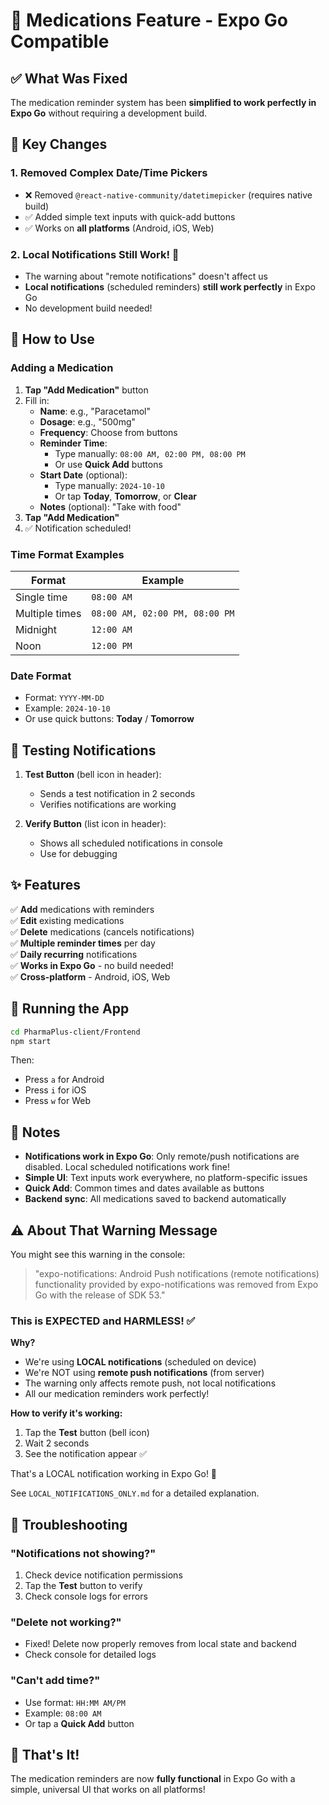 # 🔧 Medications Feature - Expo Go Compatible

## ✅ What Was Fixed

The medication reminder system has been **simplified to work perfectly in Expo Go** without requiring a development build.

## 🎯 Key Changes

### 1. **Removed Complex Date/Time Pickers**

- ❌ Removed `@react-native-community/datetimepicker` (requires native build)
- ✅ Added simple text inputs with quick-add buttons
- ✅ Works on **all platforms** (Android, iOS, Web)

### 2. **Local Notifications Still Work!** 🔔

- The warning about "remote notifications" doesn't affect us
- **Local notifications** (scheduled reminders) **still work perfectly** in Expo Go
- No development build needed!

## 📱 How to Use

### Adding a Medication

1. **Tap "Add Medication"** button
2. Fill in:
   - **Name**: e.g., "Paracetamol"
   - **Dosage**: e.g., "500mg"
   - **Frequency**: Choose from buttons
   - **Reminder Time**:
     - Type manually: `08:00 AM, 02:00 PM, 08:00 PM`
     - Or use **Quick Add** buttons
   - **Start Date** (optional):
     - Type manually: `2024-10-10`
     - Or tap **Today**, **Tomorrow**, or **Clear**
   - **Notes** (optional): "Take with food"
3. **Tap "Add Medication"**
4. ✅ Notification scheduled!

### Time Format Examples

| Format         | Example                        |
| -------------- | ------------------------------ |
| Single time    | `08:00 AM`                     |
| Multiple times | `08:00 AM, 02:00 PM, 08:00 PM` |
| Midnight       | `12:00 AM`                     |
| Noon           | `12:00 PM`                     |

### Date Format

- Format: `YYYY-MM-DD`
- Example: `2024-10-10`
- Or use quick buttons: **Today** / **Tomorrow**

## 🧪 Testing Notifications

1. **Test Button** (bell icon in header):

   - Sends a test notification in 2 seconds
   - Verifies notifications are working

2. **Verify Button** (list icon in header):
   - Shows all scheduled notifications in console
   - Use for debugging

## ✨ Features

✅ **Add** medications with reminders  
✅ **Edit** existing medications  
✅ **Delete** medications (cancels notifications)  
✅ **Multiple reminder times** per day  
✅ **Daily recurring** notifications  
✅ **Works in Expo Go** - no build needed!  
✅ **Cross-platform** - Android, iOS, Web

## 🚀 Running the App

```bash
cd PharmaPlus-client/Frontend
npm start
```

Then:

- Press `a` for Android
- Press `i` for iOS
- Press `w` for Web

## 📝 Notes

- **Notifications work in Expo Go**: Only remote/push notifications are disabled. Local scheduled notifications work fine!
- **Simple UI**: Text inputs work everywhere, no platform-specific issues
- **Quick Add**: Common times and dates available as buttons
- **Backend sync**: All medications saved to backend automatically

## ⚠️ About That Warning Message

You might see this warning in the console:

> "expo-notifications: Android Push notifications (remote notifications) functionality provided by expo-notifications was removed from Expo Go with the release of SDK 53."

### This is EXPECTED and HARMLESS! ✅

**Why?**

- We're using **LOCAL notifications** (scheduled on device)
- We're NOT using **remote push notifications** (from server)
- The warning only affects remote push, not local notifications
- All our medication reminders work perfectly!

**How to verify it's working:**

1. Tap the **Test** button (bell icon)
2. Wait 2 seconds
3. See the notification appear ✅

That's a LOCAL notification working in Expo Go! 🎉

See `LOCAL_NOTIFICATIONS_ONLY.md` for a detailed explanation.

## 🐛 Troubleshooting

### "Notifications not showing?"

1. Check device notification permissions
2. Tap the **Test** button to verify
3. Check console logs for errors

### "Delete not working?"

- Fixed! Delete now properly removes from local state and backend
- Check console for detailed logs

### "Can't add time?"

- Use format: `HH:MM AM/PM`
- Example: `08:00 AM`
- Or tap a **Quick Add** button

## 🎉 That's It!

The medication reminders are now **fully functional** in Expo Go with a simple, universal UI that works on all platforms!
